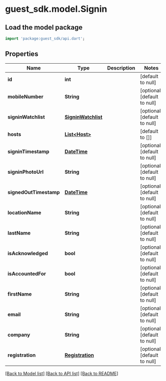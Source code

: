 # guest_sdk.model.Signin

## Load the model package
```dart
import 'package:guest_sdk/api.dart';
```

## Properties
Name | Type | Description | Notes
------------ | ------------- | ------------- | -------------
**id** | **int** |  | [default to null]
**mobileNumber** | **String** |  | [optional] [default to null]
**signinWatchlist** | [**SigninWatchlist**](SigninWatchlist.md) |  | [optional] [default to null]
**hosts** | [**List&lt;Host&gt;**](Host.md) |  | [default to []]
**signinTimestamp** | [**DateTime**](DateTime.md) |  | [optional] [default to null]
**signinPhotoUrl** | **String** |  | [optional] [default to null]
**signedOutTimestamp** | [**DateTime**](DateTime.md) |  | [optional] [default to null]
**locationName** | **String** |  | [optional] [default to null]
**lastName** | **String** |  | [optional] [default to null]
**isAcknowledged** | **bool** |  | [optional] [default to null]
**isAccountedFor** | **bool** |  | [optional] [default to null]
**firstName** | **String** |  | [optional] [default to null]
**email** | **String** |  | [optional] [default to null]
**company** | **String** |  | [optional] [default to null]
**registration** | [**Registration**](Registration.md) |  | [optional] [default to null]

[[Back to Model list]](../README.md#documentation-for-models) [[Back to API list]](../README.md#documentation-for-api-endpoints) [[Back to README]](../README.md)


